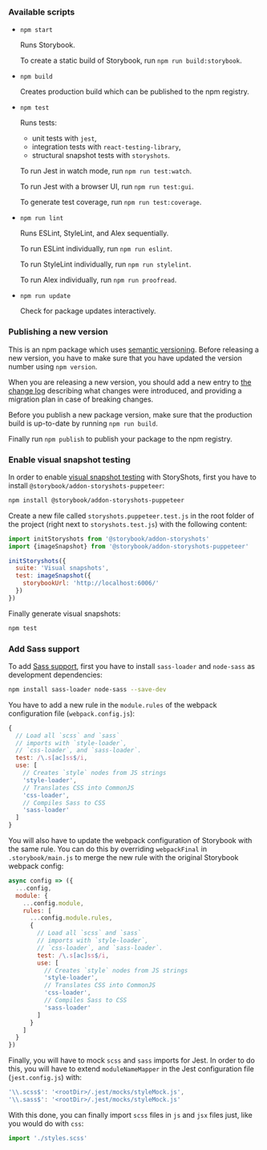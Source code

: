 ### Available scripts

- `npm start`

  Runs Storybook.

  To create a static build of Storybook,
  run `npm run build:storybook`.

- `npm build`

  Creates production build which can be published
  to the npm registry.

- `npm test`

  Runs tests:
    - unit tests with `jest`,
    - integration tests with `react-testing-library`,
    - structural snapshot tests with `storyshots`.

  To run Jest in watch mode, run `npm run test:watch`.

  To run Jest with a browser UI, run `npm run test:gui`.

  To generate test coverage, run `npm run test:coverage`.

- `npm run lint`

  Runs ESLint, StyleLint, and Alex sequentially.

  To run ESLint individually, run `npm run eslint`.

  To run StyleLint individually, run `npm run stylelint`.

  To run Alex individually, run `npm run proofread`.

- `npm run update`

  Check for package updates interactively.


### Publishing a new version

This is an npm package which uses [semantic versioning](https://docs.npmjs.com/about-semantic-versioning). Before releasing a new version, you have to make sure that you have updated the version number using `npm version`.

When you are releasing a new version, you should add a new entry to [the change log](./changelog.md) describing what changes were introduced, and providing a migration plan in case of breaking changes.

Before you publish a new package version, make sure that the production build is up-to-date by running `npm run build`.

Finally run `npm publish` to publish your package to the npm registry.


### Enable visual snapshot testing

In order to enable [visual snapshot testing](https://storybook.js.org/docs/testing/automated-visual-testing/) with StoryShots, first you have to install `@storybook/addon-storyshots-puppeteer`:

```sh
npm install @storybook/addon-storyshots-puppeteer
```

Create a new file called `storyshots.puppeteer.test.js` in the root folder of the project (right next to `storyshots.test.js`) with the following content:

```js
import initStoryshots from '@storybook/addon-storyshots'
import {imageSnapshot} from '@storybook/addon-storyshots-puppeteer'

initStoryshots({
  suite: 'Visual snapshots',
  test: imageSnapshot({
    storybookUrl: 'http://localhost:6006/'
  })
})

```

Finally generate visual snapshots:

```sh
npm test
```

### Add Sass support

To add [Sass support](https://sass-lang.com/), first you have to install `sass-loader` and `node-sass` as development dependencies:

```sh
npm install sass-loader node-sass --save-dev
```

You have to add a new rule in the `module.rules` of the webpack configuration file (`webpack.config.js`):

```js
{
  // Load all `scss` and `sass`
  // imports with `style-loader`,
  // `css-loader`, and `sass-loader`.
  test: /\.s[ac]ss$/i,
  use: [
    // Creates `style` nodes from JS strings
    'style-loader',
    // Translates CSS into CommonJS
    'css-loader',
    // Compiles Sass to CSS
    'sass-loader'
  ]
}
```

You will also have to update the webpack configuration of Storybook with the same rule. You can do this by overriding `webpackFinal` in `.storybook/main.js` to merge the new rule with the original Storybook webpack config:

```js
async config => ({
  ...config,
  module: {
    ...config.module,
    rules: [
      ...config.module.rules,
      {
        // Load all `scss` and `sass`
        // imports with `style-loader`,
        // `css-loader`, and `sass-loader`.
        test: /\.s[ac]ss$/i,
        use: [
          // Creates `style` nodes from JS strings
          'style-loader',
          // Translates CSS into CommonJS
          'css-loader',
          // Compiles Sass to CSS
          'sass-loader'
        ]
      }
    ]
  }
})
```

Finally, you will have to mock `scss` and `sass` imports for Jest. In order to do this, you will have to extend `moduleNameMapper` in the Jest configuration file (`jest.config.js`) with:

```js
'\\.scss$': '<rootDir>/.jest/mocks/styleMock.js',
'\\.sass$': '<rootDir>/.jest/mocks/styleMock.js'
```

With this done, you can finally import `scss` files in `js` and `jsx` files just, like you would do with `css`:

```js
import './styles.scss'
```
